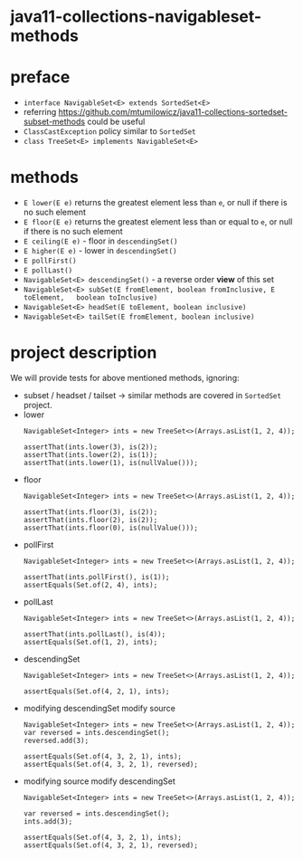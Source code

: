 # java11-collections-navigableset-methods

# preface
* `interface NavigableSet<E> extends SortedSet<E>`
* referring https://github.com/mtumilowicz/java11-collections-sortedset-subset-methods
could be useful
* `ClassCastException` policy similar to `SortedSet`
* `class TreeSet<E> implements NavigableSet<E>`

# methods
* `E lower(E e)` returns the greatest element less than `e`,
or null if there is no such element
* `E floor(E e)` returns the greatest element less than or equal to 
`e`, or null if there is no such element
* `E ceiling(E e)` - floor in `descendingSet()`
* `E higher(E e)` - lower in `descendingSet()`
* `E pollFirst()`
* `E pollLast()`
* `NavigableSet<E> descendingSet()` - a reverse order **view** of this set
* `NavigableSet<E> subSet(E fromElement, boolean fromInclusive,
                           E toElement,   boolean toInclusive)`
* `NavigableSet<E> headSet(E toElement, boolean inclusive)`
* `NavigableSet<E> tailSet(E fromElement, boolean inclusive)`

# project description
We will provide tests for above mentioned methods, ignoring:
* subset / headset / tailset -> similar methods are covered in
`SortedSet` project.
* lower
    ```
    NavigableSet<Integer> ints = new TreeSet<>(Arrays.asList(1, 2, 4));
    
    assertThat(ints.lower(3), is(2));
    assertThat(ints.lower(2), is(1));
    assertThat(ints.lower(1), is(nullValue()));
    ```
* floor
    ```
    NavigableSet<Integer> ints = new TreeSet<>(Arrays.asList(1, 2, 4));
    
    assertThat(ints.floor(3), is(2));
    assertThat(ints.floor(2), is(2));
    assertThat(ints.floor(0), is(nullValue()));
    ```
* pollFirst
    ```
    NavigableSet<Integer> ints = new TreeSet<>(Arrays.asList(1, 2, 4));
    
    assertThat(ints.pollFirst(), is(1));
    assertEquals(Set.of(2, 4), ints);
    ```
* pollLast
    ```
    NavigableSet<Integer> ints = new TreeSet<>(Arrays.asList(1, 2, 4));
    
    assertThat(ints.pollLast(), is(4));
    assertEquals(Set.of(1, 2), ints);
    ```
* descendingSet
    ```
    NavigableSet<Integer> ints = new TreeSet<>(Arrays.asList(1, 2, 4));
    
    assertEquals(Set.of(4, 2, 1), ints);
    ```
* modifying descendingSet modify source
    ```
    NavigableSet<Integer> ints = new TreeSet<>(Arrays.asList(1, 2, 4));
    var reversed = ints.descendingSet();
    reversed.add(3);
    
    assertEquals(Set.of(4, 3, 2, 1), ints);
    assertEquals(Set.of(4, 3, 2, 1), reversed);
    ```
* modifying source modify descendingSet
    ```
    NavigableSet<Integer> ints = new TreeSet<>(Arrays.asList(1, 2, 4));
    
    var reversed = ints.descendingSet();
    ints.add(3);
    
    assertEquals(Set.of(4, 3, 2, 1), ints);
    assertEquals(Set.of(4, 3, 2, 1), reversed);
    ```